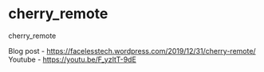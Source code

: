 # cherry_remote
cherry_remote

Blog post - https://facelesstech.wordpress.com/2019/12/31/cherry-remote/
Youtube - https://youtu.be/F_yzItT-9dE
